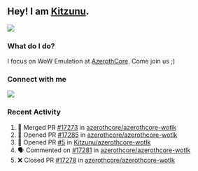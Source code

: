 ## Hey! I am [Kitzunu](https://Github.com/Kitzunu).

<!--<a href="https://github-readme-stats.kitzunu.vercel.app/api?username=Kitzunu&show_icons=true&theme=dark">
  <img align="center" src="https://github-readme-stats.kitzunu.vercel.app/api?username=Kitzunu&show_icons=true&theme=dark" />
</a>-->
<a href="https://github-readme-stats.kitzunu.vercel.app/api?username=Kitzunu&show_icons=true&theme=dark">
  <img align="center" src="https://github-readme-stats.vercel.app/api/top-langs/?username=Kitzunu&layout=compact&theme=dark" />
</a>

### What do I do?

I focus on WoW Emulation at [AzerothCore](https://Github.com/AzerothCore). Come join us ;)

### Connect with me
[![](https://img.shields.io/badge/AzerothCore%20Discord-Connect%20with%20me!-green)](https://discord.com/invite/gkt4y2x)

### Recent Activity

<!--START_SECTION:activity-->
1. 🎉 Merged PR [#17273](https://github.com/azerothcore/azerothcore-wotlk/pull/17273) in [azerothcore/azerothcore-wotlk](https://github.com/azerothcore/azerothcore-wotlk)
2. 💪 Opened PR [#17285](https://github.com/azerothcore/azerothcore-wotlk/pull/17285) in [azerothcore/azerothcore-wotlk](https://github.com/azerothcore/azerothcore-wotlk)
3. 💪 Opened PR [#5](https://github.com/Kitzunu/azerothcore-wotlk/pull/5) in [Kitzunu/azerothcore-wotlk](https://github.com/Kitzunu/azerothcore-wotlk)
4. 🗣 Commented on [#17281](https://github.com/azerothcore/azerothcore-wotlk/pull/17281#issuecomment-1722420013) in [azerothcore/azerothcore-wotlk](https://github.com/azerothcore/azerothcore-wotlk)
5. ❌ Closed PR [#17278](https://github.com/azerothcore/azerothcore-wotlk/pull/17278) in [azerothcore/azerothcore-wotlk](https://github.com/azerothcore/azerothcore-wotlk)
<!--END_SECTION:activity-->
